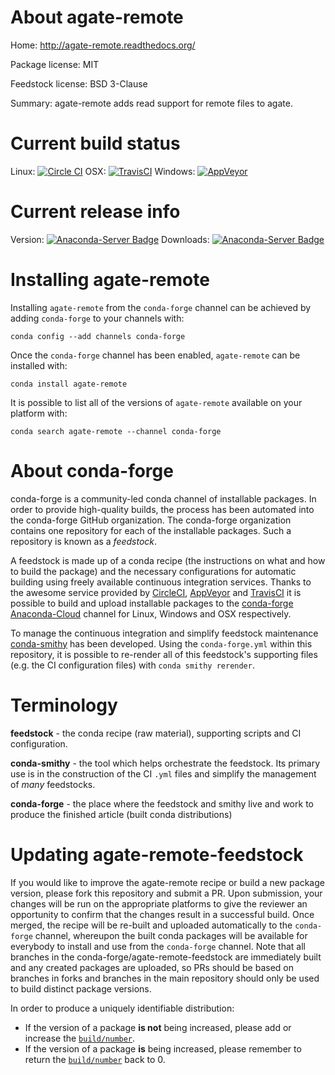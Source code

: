 About agate-remote
==================

Home: http://agate-remote.readthedocs.org/

Package license: MIT

Feedstock license: BSD 3-Clause

Summary: agate-remote adds read support for remote files to agate.



Current build status
====================

Linux: [![Circle CI](https://circleci.com/gh/conda-forge/agate-remote-feedstock.svg?style=shield)](https://circleci.com/gh/conda-forge/agate-remote-feedstock)
OSX: [![TravisCI](https://travis-ci.org/conda-forge/agate-remote-feedstock.svg?branch=master)](https://travis-ci.org/conda-forge/agate-remote-feedstock)
Windows: [![AppVeyor](https://ci.appveyor.com/api/projects/status/github/conda-forge/agate-remote-feedstock?svg=True)](https://ci.appveyor.com/project/conda-forge/agate-remote-feedstock/branch/master)

Current release info
====================
Version: [![Anaconda-Server Badge](https://anaconda.org/conda-forge/agate-remote/badges/version.svg)](https://anaconda.org/conda-forge/agate-remote)
Downloads: [![Anaconda-Server Badge](https://anaconda.org/conda-forge/agate-remote/badges/downloads.svg)](https://anaconda.org/conda-forge/agate-remote)

Installing agate-remote
=======================

Installing `agate-remote` from the `conda-forge` channel can be achieved by adding `conda-forge` to your channels with:

```
conda config --add channels conda-forge
```

Once the `conda-forge` channel has been enabled, `agate-remote` can be installed with:

```
conda install agate-remote
```

It is possible to list all of the versions of `agate-remote` available on your platform with:

```
conda search agate-remote --channel conda-forge
```


About conda-forge
=================

conda-forge is a community-led conda channel of installable packages.
In order to provide high-quality builds, the process has been automated into the
conda-forge GitHub organization. The conda-forge organization contains one repository
for each of the installable packages. Such a repository is known as a *feedstock*.

A feedstock is made up of a conda recipe (the instructions on what and how to build
the package) and the necessary configurations for automatic building using freely
available continuous integration services. Thanks to the awesome service provided by
[CircleCI](https://circleci.com/), [AppVeyor](http://www.appveyor.com/)
and [TravisCI](https://travis-ci.org/) it is possible to build and upload installable
packages to the [conda-forge](https://anaconda.org/conda-forge)
[Anaconda-Cloud](http://docs.anaconda.org/) channel for Linux, Windows and OSX respectively.

To manage the continuous integration and simplify feedstock maintenance
[conda-smithy](http://github.com/conda-forge/conda-smithy) has been developed.
Using the ``conda-forge.yml`` within this repository, it is possible to re-render all of
this feedstock's supporting files (e.g. the CI configuration files) with ``conda smithy rerender``.


Terminology
===========

**feedstock** - the conda recipe (raw material), supporting scripts and CI configuration.

**conda-smithy** - the tool which helps orchestrate the feedstock.
                   Its primary use is in the construction of the CI ``.yml`` files
                   and simplify the management of *many* feedstocks.

**conda-forge** - the place where the feedstock and smithy live and work to
                  produce the finished article (built conda distributions)


Updating agate-remote-feedstock
===============================

If you would like to improve the agate-remote recipe or build a new
package version, please fork this repository and submit a PR. Upon submission,
your changes will be run on the appropriate platforms to give the reviewer an
opportunity to confirm that the changes result in a successful build. Once
merged, the recipe will be re-built and uploaded automatically to the
`conda-forge` channel, whereupon the built conda packages will be available for
everybody to install and use from the `conda-forge` channel.
Note that all branches in the conda-forge/agate-remote-feedstock are
immediately built and any created packages are uploaded, so PRs should be based
on branches in forks and branches in the main repository should only be used to
build distinct package versions.

In order to produce a uniquely identifiable distribution:
 * If the version of a package **is not** being increased, please add or increase
   the [``build/number``](http://conda.pydata.org/docs/building/meta-yaml.html#build-number-and-string).
 * If the version of a package **is** being increased, please remember to return
   the [``build/number``](http://conda.pydata.org/docs/building/meta-yaml.html#build-number-and-string)
   back to 0.
